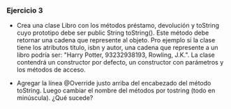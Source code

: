 ### Ejercicio 3

 - Crea una clase Libro con los métodos préstamo, devolución y toString cuyo
 prototipo debe ser public String toString(). Este método debe  retornar una
 cadena que represente al objeto. Pro ejemplo si la clase tiene los atributos
 título, isbn y autor, una cadena que represente a un libro podría ser: "Harry
 Potter, 93232938193, Rowling, J.K.". La clase contendrá un constructor por
 defecto, un constructor con parámetros y los métodos de acceso.

 - Agregar la línea @Override justo arriba del encabezado del método toString.
 Luego cambiar el nombre del métodos por tostring (todo en minúscula). ¿Qué sucede?


